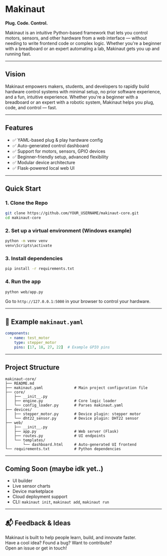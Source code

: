 # Makinaut

**Plug. Code. Control.**

Makinaut is an intuitive Python-based framework that lets you control motors, sensors, and other hardware from a web interface — without needing to write frontend code or complex logic. Whether you're a beginner with a breadboard or an expert automating a lab, Makinaut gets you up and running fast.

---

## Vision
Makinaut empowers makers, students, and developers to rapidly build hardware control systems with minimal setup, no prior software experience, and a fun, intuitive experience. Whether you're a beginner with a breadboard or an expert with a robotic system, Makinaut helps you plug, code, and control — fast.

---

## Features
- ✅ YAML-based plug & play hardware config
- ✅ Auto-generated control dashboard
- ✅ Support for motors, sensors, GPIO devices
- ✅ Beginner-friendly setup, advanced flexibility
- ✅ Modular device architecture
- ✅ Flask-powered local web UI

---

## Quick Start

### 1. Clone the Repo
```bash
git clone https://github.com/YOUR_USERNAME/makinaut-core.git
cd makinaut-core
```

### 2. Set up a virtual environment (Windows example)
```bash
python -m venv venv
venv\Scripts\activate
```

### 3. Install dependencies
```bash
pip install -r requirements.txt
```

### 4. Run the app
```bash
python web/app.py
```

Go to `http://127.0.0.1:5000` in your browser to control your hardware.

---

## 🔧 Example `makinaut.yaml`
```yaml
components:
  - name: test_motor
    type: stepper_motor
    pins: [17, 18, 27, 22]  # Example GPIO pins
```

---

##  Project Structure
```
makinaut-core/
├── README.md
├── makinaut.yaml              # Main project configuration file
├── core/
│   ├── __init__.py
│   ├── engine.py              # Core logic loader
│   └── config_loader.py       # Parses makinaut.yaml
├── devices/
│   ├── stepper_motor.py       # Device plugin: stepper motor
│   └── dht22_sensor.py        # Device plugin: DHT22 sensor
├── web/
│   ├── __init__.py
│   ├── app.py                 # Web server (Flask)
│   ├── routes.py              # UI endpoints
│   └── templates/
│       └── dashboard.html     # Auto-generated UI frontend
└── requirements.txt           # Python dependencies
```

---

##  Coming Soon (maybe idk yet..)
- UI builder
- Live sensor charts
- Device marketplace
- Cloud deployment support
- CLI: `makinaut init`, `makinaut add`, `makinaut run`

---

## 📬 Feedback & Ideas
Makinaut is built to help people learn, build, and innovate faster.  
Have a cool idea? Found a bug? Want to contribute?  
Open an issue or get in touch!
